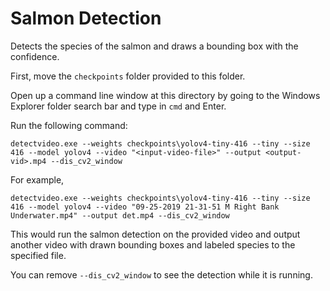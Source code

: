# Salmon Detection

Detects the species of the salmon and draws a bounding box with the confidence.

First, move the `checkpoints` folder provided to this folder.

Open up a command line window at this directory by going to the Windows
Explorer folder search bar and type in `cmd` and Enter.

Run the following command:

```
detectvideo.exe --weights checkpoints\yolov4-tiny-416 --tiny --size 416 --model yolov4 --video "<input-video-file>" --output <output-vid>.mp4 --dis_cv2_window
```

For example,
```
detectvideo.exe --weights checkpoints\yolov4-tiny-416 --tiny --size 416 --model yolov4 --video "09-25-2019 21-31-51 M Right Bank Underwater.mp4" --output det.mp4 --dis_cv2_window
```

This would run the salmon detection on the provided video and output another
video with drawn bounding boxes and labeled species to the specified file.

You can remove `--dis_cv2_window` to see the detection while it is running.
